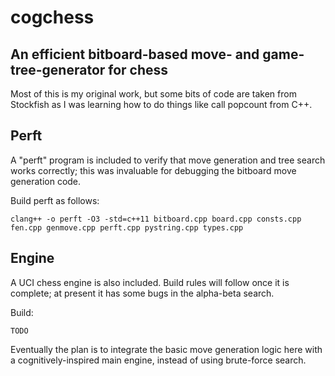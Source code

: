 # cogchess
## An efficient bitboard-based move- and game-tree-generator for chess

Most of this is my original work, but some bits of code are taken from Stockfish as I was learning how to do things like call popcount from C++.

## Perft
A "perft" program is included to verify that move generation and tree search works correctly; this was invaluable for debugging the bitboard move generation code.

Build perft as follows:

    clang++ -o perft -O3 -std=c++11 bitboard.cpp board.cpp consts.cpp fen.cpp genmove.cpp perft.cpp pystring.cpp types.cpp 

## Engine
A UCI chess engine is also included. Build rules will follow once it is complete; at present it has some bugs in the alpha-beta search.

Build:

    TODO
    
Eventually the plan is to integrate the basic move generation logic here with a cognitively-inspired main engine, instead of using brute-force search. 
